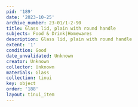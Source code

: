 ```yaml
---
pid: '189'
date: '2023-10-25'
archive_number: 23-01/1-2-90
title: Glass lid, plain with round handle
subjects: Food & Drink|Homewares
description: Glass lid, plain with round handle
extent: '1'
condition: Good
date_unvalidated: Unknown
creator: Unknown
collector: Unknown
materials: Glass
collection: tinui
key: object
order: '188'
layout: tinui_item
---
```

